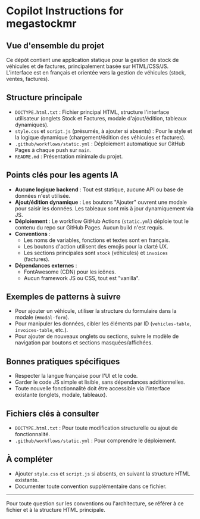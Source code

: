 # Copilot Instructions for megastockmr

## Vue d'ensemble du projet
Ce dépôt contient une application statique pour la gestion de stock de véhicules et de factures, principalement basée sur HTML/CSS/JS. L'interface est en français et orientée vers la gestion de véhicules (stock, ventes, factures).

## Structure principale
- `DOCTYPE.html.txt` : Fichier principal HTML, structure l'interface utilisateur (onglets Stock et Factures, modale d'ajout/édition, tableaux dynamiques).
- `style.css` et `script.js` (présumés, à ajouter si absents) : Pour le style et la logique dynamique (chargement/édition des véhicules et factures).
- `.github/workflows/static.yml` : Déploiement automatique sur GitHub Pages à chaque push sur `main`.
- `README.md` : Présentation minimale du projet.

## Points clés pour les agents IA
- **Aucune logique backend** : Tout est statique, aucune API ou base de données n'est utilisée.
- **Ajout/édition dynamique** : Les boutons "Ajouter" ouvrent une modale pour saisir les données. Les tableaux sont mis à jour dynamiquement via JS.
- **Déploiement** : Le workflow GitHub Actions (`static.yml`) déploie tout le contenu du repo sur GitHub Pages. Aucun build n'est requis.
- **Conventions** :
  - Les noms de variables, fonctions et textes sont en français.
  - Les boutons d'action utilisent des emojis pour la clarté UX.
  - Les sections principales sont `stock` (véhicules) et `invoices` (factures).
- **Dépendances externes** :
  - FontAwesome (CDN) pour les icônes.
  - Aucun framework JS ou CSS, tout est "vanilla".

## Exemples de patterns à suivre
- Pour ajouter un véhicule, utiliser la structure du formulaire dans la modale (`#modal-form`).
- Pour manipuler les données, cibler les éléments par ID (`vehicles-table`, `invoices-table`, etc.).
- Pour ajouter de nouveaux onglets ou sections, suivre le modèle de navigation par boutons et sections masquées/affichées.

## Bonnes pratiques spécifiques
- Respecter la langue française pour l'UI et le code.
- Garder le code JS simple et lisible, sans dépendances additionnelles.
- Toute nouvelle fonctionnalité doit être accessible via l'interface existante (onglets, modale, tableaux).

## Fichiers clés à consulter
- `DOCTYPE.html.txt` : Pour toute modification structurelle ou ajout de fonctionnalité.
- `.github/workflows/static.yml` : Pour comprendre le déploiement.

## À compléter
- Ajouter `style.css` et `script.js` si absents, en suivant la structure HTML existante.
- Documenter toute convention supplémentaire dans ce fichier.

---

Pour toute question sur les conventions ou l'architecture, se référer à ce fichier et à la structure HTML principale.